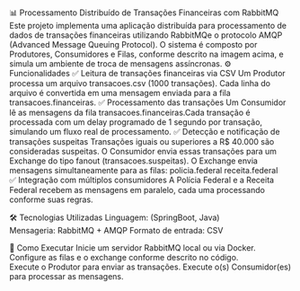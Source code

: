 📊 Processamento Distribuído de Transações Financeiras com RabbitMQ 
Este projeto implementa uma aplicação distribuída para processamento de dados de transações financeiras utilizando RabbitMQe o protocolo AMQP (Advanced Message Queuing Protocol).
O sistema é composto por Produtores, Consumidores e Filas, conforme descrito na imagem acima, e simula um ambiente de troca de mensagens assíncronas.
⚙️ Funcionalidades 
✅ Leitura de transações financeiras via CSV  Um Produtor processa um arquivo transacoes.csv (1000 transações). Cada linha do arquivo é convertida em uma mensagem enviada para a fila transacoes.financeiras. 
✅ Processamento das transações  Um Consumidor lê as mensagens da fila transacoes.financeiras.Cada transação é processada com um delay programado de 1 segundo por transação, simulando um fluxo real de processamento. 
✅ Detecção e notificação de transações suspeitas  Transações iguais ou superiores a R$ 40.000 são consideradas suspeitas.  O Consumidor envia essas transações para um Exchange do tipo fanout (transacoes.suspeitas). O Exchange envia mensagens simultaneamente para as filas:  policia.federal  receita.federal  
✅ Integração com múltiplos consumidores  A Polícia Federal e a Receita Federal recebem as mensagens em paralelo, cada uma processando conforme suas regras. 

🛠 Tecnologias Utilizadas Linguagem: (SpringBoot, Java)  
Mensageria: RabbitMQ + AMQP 
Formato de entrada: CSV  

🚀 Como Executar 
Inicie um servidor RabbitMQ local ou via Docker.  
Configure as filas e o exchange conforme descrito no código.  
Execute o Produtor para enviar as transações. 
Execute o(s) Consumidor(es) para processar as mensagens.
